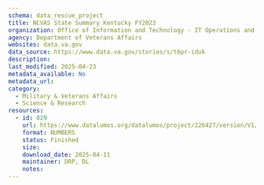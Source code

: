 ```yaml
---
schema: data_rescue_project 
title: NCVAS State Summary Kentucky FY2023
organization: Office of Information and Technology - IT Operations and Services (ITOPS)
agency: Department of Veterans Affairs
websites: data.va.gov
data_source: https://www.data.va.gov/stories/s/t6pr-iduk
description: 
last_modified: 2025-04-23
metadata_available: No
metadata_url: 
category:
  - Military & Veterans Affairs 
  - Science & Research 
resources:
  - id: 829
    url: https://www.datalumos.org/datalumos/project/226427/version/V1/view
    format: NUMBERS
    status: Finished
    size: 
    download_date: 2025-04-11
    maintainer: DRP, DL
    notes: 
---
```

